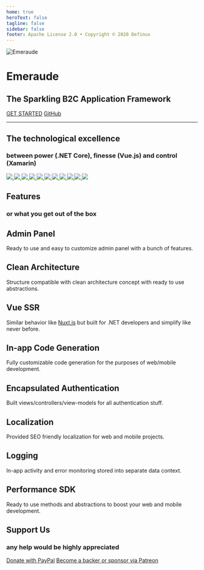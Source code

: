 ```yaml
---
home: true
heroText: false
tagline: false
sidebar: false
footer: Apache License 2.0 • Copyright © 2020 Definux
---
```

<div id="homepage">
    <p class="brand-container">
      <a class="brand" title="Emeraude">
        <img class="logo" src="/assets/images/logo.svg" alt="Emeraude">
        <h1 class="title">Emeraude</h1>
        <h2 class="sub-title">The Sparkling B2C Application Framework</h2>
      </a>
      <a class="btn btn-large get-started-btn" href="/guide/introduction.html" title="Get Started">GET STARTED</a>
      <a class="btn btn-large btn-gray" href="https://github.com/Definux/Emeraude" target="_blank" title="GitHub">GitHub</a>
    </p>
    <hr/>
    <div id="technologies">
        <div class="hp-header">
            <h2 class="hp-title">The technological excellence</h2>
            <h3 class="hp-subtitle">between power (.NET Core), finesse (Vue.js) and control (Xamarin)</h3>
        </div>
        <div class="tech-list-container">
            <a title=".NET Core" class="tech-item" href="https://dotnet.microsoft.com/download" target="_blank">
                <img src="/assets/images/technologies/dotnetcore.png"/>
            </a>
            <a title="ASP.NET Core" class="tech-item" href="https://docs.microsoft.com/en-us/aspnet/core/" target="_blank">
                <img src="/assets/images/technologies/aspnetcore.png"/>
            </a>
            <a title="Microsoft SQL Server" class="tech-item" href="https://www.microsoft.com/en-us/sql-server/sql-server-downloads" target="_blank">
                <img src="/assets/images/technologies/sqlserver.png"/>
            </a>
            <a title="SQLite" class="tech-item" href="https://www.sqlite.org/index.html" target="_blank">
                <img src="/assets/images/technologies/sqlite.png"/>
            </a>
            <a title="Vue.js" class="tech-item" href="https://vuejs.org/" target="https://vuejs.org/">
                <img src="/assets/images/technologies/vuejs.png"/>
            </a>
            <a title="Node.js" class="tech-item" href="https://nodejs.org/" target="_blank">
                <img src="/assets/images/technologies/nodejs.png"/>
            </a>
            <a title="Xamarin" class="tech-item" href="https://dotnet.microsoft.com/apps/xamarin" target="_blank">
                <img src="/assets/images/technologies/xamarin.png"/>
            </a>
            <a title="Prism Library" class="tech-item" href="https://prismlibrary.com/" target="_blank">
                <img src="/assets/images/technologies/prism.png"/>
            </a>
            <a title="WebPack" class="tech-item" href="https://webpack.js.org/" target="_blank">
                <img src="/assets/images/technologies/webpack.png"/>
            </a>
            <a title="Gulp.js" class="tech-item" href="https://gulpjs.com/" target="_blank">
                <img src="/assets/images/technologies/gulp.png"/>
            </a>
            <a title="Sass" class="tech-item" href="https://sass-lang.com/" target="_blank">
                <img src="/assets/images/technologies/sass.png"/>
            </a>
        </div>
    </div>
    <div id="features">
        <div class="hp-header">
            <h2 class="hp-title">Features</h2>
            <h3 class="hp-subtitle">or what you get out of the box</h3>
        </div>
        <div class="feature-list">
            <div class="feature-list-row">
                <div class="feature-list-item">
                    <div class="d-flex">
                        <p class="mdi mdi-desktop-mac-dashboard"></p>
                        <h2 class="text-left">Admin Panel</h2>
                    </div>
                    <p class="feature-description">Ready to use and easy to customize admin panel with a bunch of features.</p>
                </div>
                <div class="feature-list-item">
                    <div class="d-flex">
                        <p class="mdi mdi-circle-slice-8"></p>
                        <h2 class="text-left">Clean Architecture</h2>
                    </div>
                    <p class="feature-description">Structure compatible with clean architecture concept with ready to use abstractions.</p>
                </div>
                <div class="feature-list-item">
                    <div class="d-flex">
                        <p class="mdi mdi-vuejs"></p>
                        <h2 class="text-left">Vue SSR</h2>
                    </div>
                    <p class="feature-description">Similar behavior like <a title="Nuxt.js" target="_blank" href="https://nuxtjs.org/">Nuxt.js</a> but built for .NET developers and simplify like never before.</p>
                </div>
                <div class="feature-list-item">
                    <div class="d-flex">
                        <p class="mdi mdi-state-machine"></p>
                        <h2 class="text-left">In-app Code Generation</h2>
                    </div>
                    <p class="feature-description">Fully customizable code generation for the purposes of web/mobile development.</p>
                </div>
            </div>
            <div class="feature-list-row">
                <div class="feature-list-item">
                    <div class="d-flex">
                        <p class="mdi mdi-account-key"></p>
                        <h2 class="text-left">Encapsulated Authentication</h2>
                    </div>
                    <p class="feature-description">Built views/controllers/view-models for all authentication stuff.</p>
                </div>
                <div class="feature-list-item">
                    <div class="d-flex">
                        <p class="mdi mdi-translate"></p>
                        <h2 class="text-left">Localization</h2>
                    </div>
                    <p class="feature-description">Provided SEO friendly localization for web and mobile projects.</p>
                </div>
                <div class="feature-list-item">
                    <div class="d-flex">
                        <p class="mdi mdi-chart-areaspline"></p>
                        <h2 class="text-left">Logging</h2>
                    </div>
                    <p class="feature-description">In-app activity and error monitoring stored into separate data context.</p>
                </div>
                <div class="feature-list-item">
                    <div class="d-flex">
                        <p class="mdi mdi-package"></p>
                        <h2 class="text-left">Performance SDK</h2>
                    </div>
                    <p class="feature-description">Ready to use methods and abstractions to boost your web and mobile development.</p>
                </div>
            </div>
        </div>
    </div>
    <div id="support">
        <div class="hp-header mb-2">
            <h2 class="hp-title">Support Us</h2>
            <h3 class="hp-subtitle">any help would be highly appreciated</h3>
        </div>
        <div class="donate-section">
            <a target="_blank" class="btn btn-large" href="https://www.paypal.com/cgi-bin/webscr?cmd=_s-xclick&hosted_button_id=YTEKSUJU7JTKW&source=url">Donate with PayPal</a>
            <a target="_blank" class="btn btn-large" href="https://www.patreon.com/definux">Become a backer or sponsor via Patreon</a>
        </div>
    </div>
</div>